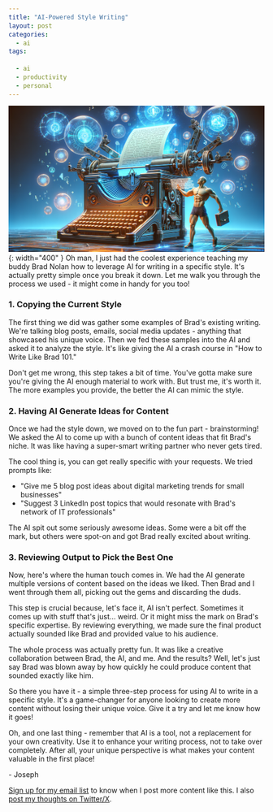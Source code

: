 ```yaml
---
title: "AI-Powered Style Writing"
layout: post
categories:
  - ai
tags:
  
  - ai
  - productivity
  - personal
---
```

![](/assets/images/ai-writing-collaboration.png){: width="400" }
Oh man, I just had the coolest experience teaching my buddy Brad Nolan how to leverage AI for writing in a specific style. It's actually pretty simple once you break it down. Let me walk you through the process we used - it might come in handy for you too!

### 1. Copying the Current Style

The first thing we did was gather some examples of Brad's existing writing. We're talking blog posts, emails, social media updates - anything that showcased his unique voice. Then we fed these samples into the AI and asked it to analyze the style. It's like giving the AI a crash course in "How to Write Like Brad 101."

Don't get me wrong, this step takes a bit of time. You've gotta make sure you're giving the AI enough material to work with. But trust me, it's worth it. The more examples you provide, the better the AI can mimic the style.

### 2. Having AI Generate Ideas for Content

Once we had the style down, we moved on to the fun part - brainstorming! We asked the AI to come up with a bunch of content ideas that fit Brad's niche. It was like having a super-smart writing partner who never gets tired.

The cool thing is, you can get really specific with your requests. We tried prompts like:

- "Give me 5 blog post ideas about digital marketing trends for small businesses"
- "Suggest 3 LinkedIn post topics that would resonate with Brad's network of IT professionals"

The AI spit out some seriously awesome ideas. Some were a bit off the mark, but others were spot-on and got Brad really excited about writing.

### 3. Reviewing Output to Pick the Best One

Now, here's where the human touch comes in. We had the AI generate multiple versions of content based on the ideas we liked. Then Brad and I went through them all, picking out the gems and discarding the duds.

This step is crucial because, let's face it, AI isn't perfect. Sometimes it comes up with stuff that's just... weird. Or it might miss the mark on Brad's specific expertise. By reviewing everything, we made sure the final product actually sounded like Brad and provided value to his audience.

The whole process was actually pretty fun. It was like a creative collaboration between Brad, the AI, and me. And the results? Well, let's just say Brad was blown away by how quickly he could produce content that sounded exactly like him.

So there you have it - a simple three-step process for using AI to write in a specific style. It's a game-changer for anyone looking to create more content without losing their unique voice. Give it a try and let me know how it goes!

Oh, and one last thing - remember that AI is a tool, not a replacement for your own creativity. Use it to enhance your writing process, not to take over completely. After all, your unique perspective is what makes your content valuable in the first place!

\- Joseph

[Sign up for my email list](https://thacker.beehiiv.com/subscribe) to know when I post more content like this.
I also [post my thoughts on Twitter/X](https://x.com/rez0__).

<meta name="twitter:card" content="summary_large_image" />
<meta name="twitter:site" content="@rez0__" />
<meta name="twitter:creator" content="@rez0__" />
<meta property="og:url" content="https://josephthacker.com/ai/2024/07/12/ai-powered-style-writing.html" />
<meta property="og:title" content="AI-Powered Style Writing" />
<meta property="og:description" content="A guide on how to use AI to write content in a specific personal style." />
<meta property="og:image" content="https://josephthacker.com/assets/images/ai-writing-collaboration.png" />
